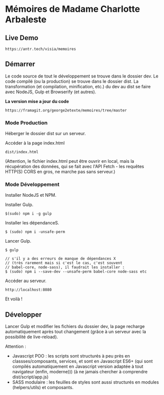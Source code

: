 # Mémoires de Madame Charlotte Arbaleste

## Live Demo

    https://antr.tech/visia/memoires

## Démarrer

Le code source de tout le développement se trouve dans le dossier dev.
Le code compilé (ou la production) se trouve dans le dossier dist.
La transformation (et compilation, minification, etc.) du dev au dist se faire avec NodeJS, Gulp et Browserify (et autres).

**La version mise a jour du code**

    https://framagit.org/george2etexte/memoires/tree/master

### Mode Production

Héberger le dossier dist sur un serveur.

Accéder à la page index.html

    dist/index.html

(Attention, le fichier index.html peut être ouvrir en local, mais la récupération des données, qui se fait avec l'API Fetch - les requêtes HTTP(S) CORS en gros, ne marche pas sans serveur.)

### Mode Développement

Installer NodeJS et NPM.

Installer Gulp.

    $(sudo) npm i -g gulp

Installer les dépendanceS.

    $ (sudo) npm i -unsafe-perm

Lancer Gulp.

    $ gulp
    
    // s'il y a des erreurs de manque de dépendances X
    // (très rarement mais si c'est le cas, c'est souvent
    // babel-core, node-sass), il faudrait les installer :
    $ (sudo) npm i --save-dev --unsafe-perm babel-core node-sass etc 

Accéder au serveur. 

    http://localhost:8080

Et voilà !

## Développer

Lancer Gulp et modifier les fichiers du dossier dev, la page recharge automatiquement après tout changement (grâce à un serveur avec la possibilité de live-reload).

Attention :

- Javascript POO : les scripts sont structurés à peu près en classses/composants, services, et sont en Javascript ES6+ (qui sont compilés automatiquement en Javascript version adaptée à tout navigateur (enfin, moderne))) (à ne jamais chercher à comprendre dist/script/app.js)
- SASS modulaire : les feuilles de styles sont aussi structurés en modules (helpers/utils) et composants.
